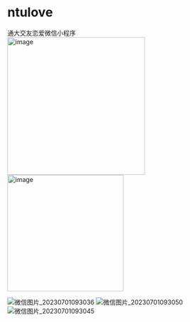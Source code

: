 # ntulove
通大交友恋爱微信小程序
<br>
<img width="310" alt="image" src="https://github.com/yellowweii/ntulove/assets/138266079/b99ba7af-3095-451d-bbe6-651b5d7c05a7">
<img width="262" alt="image" src="https://github.com/yellowweii/ntulove/assets/138266079/d6a9e3ef-56b0-4e3f-91c6-3be5c224ee8e">

![微信图片_20230701093036](https://github.com/yellowweii/ntulove/assets/138266079/0d2a4696-b757-4b3f-adc2-d90da5186336)
![微信图片_20230701093050](https://github.com/yellowweii/ntulove/assets/138266079/974462a7-8530-4b8a-be19-6461fedf8703)
![微信图片_20230701093045](https://github.com/yellowweii/ntulove/assets/138266079/9f44075e-2603-4ec4-9c60-be6b183cf679)

